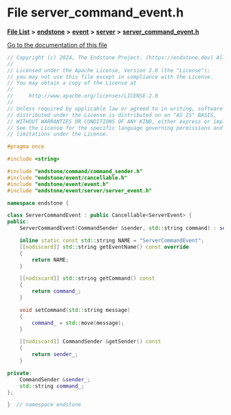

# File server\_command\_event.h

[**File List**](files.md) **>** [**endstone**](dir_6cf277b678674f97c7a2b6b3b2447b33.md) **>** [**event**](dir_f1d783c0ad83ee143d16e768ebca51c8.md) **>** [**server**](dir_77022909323d5ad872c4820a738a5429.md) **>** [**server\_command\_event.h**](server__command__event_8h.md)

[Go to the documentation of this file](server__command__event_8h.md)


```C++
// Copyright (c) 2024, The Endstone Project. (https://endstone.dev) All Rights Reserved.
//
// Licensed under the Apache License, Version 2.0 (the "License");
// you may not use this file except in compliance with the License.
// You may obtain a copy of the License at
//
//     http://www.apache.org/licenses/LICENSE-2.0
//
// Unless required by applicable law or agreed to in writing, software
// distributed under the License is distributed on an "AS IS" BASIS,
// WITHOUT WARRANTIES OR CONDITIONS OF ANY KIND, either express or implied.
// See the License for the specific language governing permissions and
// limitations under the License.

#pragma once

#include <string>

#include "endstone/command/command_sender.h"
#include "endstone/event/cancellable.h"
#include "endstone/event/event.h"
#include "endstone/event/server/server_event.h"

namespace endstone {

class ServerCommandEvent : public Cancellable<ServerEvent> {
public:
    ServerCommandEvent(CommandSender &sender, std::string command) : sender_(sender), command_(std::move(command)) {}

    inline static const std::string NAME = "ServerCommandEvent";
    [[nodiscard]] std::string getEventName() const override
    {
        return NAME;
    }

    [[nodiscard]] std::string getCommand() const
    {
        return command_;
    }

    void setCommand(std::string message)
    {
        command_ = std::move(message);
    }

    [[nodiscard]] CommandSender &getSender() const
    {
        return sender_;
    }

private:
    CommandSender &sender_;
    std::string command_;
};

}  // namespace endstone
```


